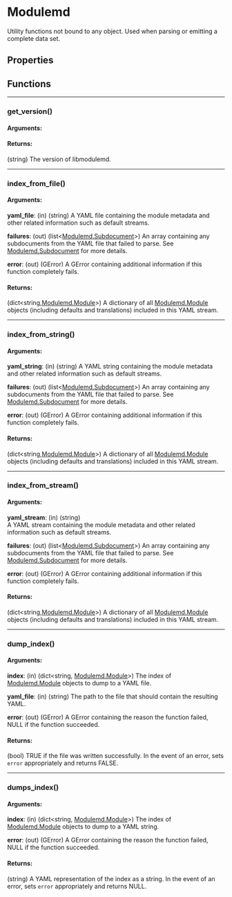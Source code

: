 # Modulemd
Utility functions not bound to any object. Used when parsing or emitting a complete data set.

## Properties
## Functions

---
### get_version()
#### Arguments:
#### Returns:
(string) The version of libmodulemd.

---
### index_from_file()
#### Arguments:
__yaml_file__: (in) (string) A YAML file containing the module metadata and other related information such as default streams.

__failures__: (out) (list<[Modulemd.Subdocument](Modulemd.Subdocument.md)>) An array containing any subdocuments from the YAML file that failed to parse. See [Modulemd.Subdocument](Modulemd.Subdocument.md) for more details.

__error__: (out) (GError) A GError containing additional information if this function completely fails.

#### Returns:
(dict<string,[Modulemd.Module](Modulemd.Module.md)>) A dictionary of all [Modulemd.Module](Modulemd.Module.md) objects (including defaults and translations) included in this YAML stream.

---
### index_from_string()
#### Arguments:
__yaml_string__: (in) (string) A YAML string containing the module metadata and other related information such as default streams.

__failures__: (out) (list<[Modulemd.Subdocument](Modulemd.Subdocument.md)>) An array containing any subdocuments from the YAML file that failed to parse. See [Modulemd.Subdocument](Modulemd.Subdocument.md) for more details.

__error__: (out) (GError) A GError containing additional information if this function completely fails.

#### Returns:
(dict<string,[Modulemd.Module](Modulemd.Module.md)>) A dictionary of all [Modulemd.Module](Modulemd.Module.md) objects (including defaults and translations) included in this YAML stream.

---
### index_from_stream()
#### Arguments:
__yaml_stream__: (in) (string) 	
A YAML stream containing the module metadata and other related information such as default streams.

__failures__: (out) (list<[Modulemd.Subdocument](Modulemd.Subdocument.md)>) An array containing any subdocuments from the YAML file that failed to parse. See [Modulemd.Subdocument](Modulemd.Subdocument.md) for more details.

__error__: (out) (GError) A GError containing additional information if this function completely fails.

#### Returns:
(dict<string,[Modulemd.Module](Modulemd.Module.md)>) A dictionary of all [Modulemd.Module](Modulemd.Module.md) objects (including defaults and translations) included in this YAML stream.

---
### dump_index()
#### Arguments:
__index__: (in) (dict<string, [Modulemd.Module](Modulemd.Module.md)>) The index of [Modulemd.Module](Modulemd.Module.md) objects to dump to a YAML file.

__yaml_file__: (in) (string) The path to the file that should contain the resulting YAML.

__error__: (out) (GError) A GError containing the reason the function failed, NULL if the function succeeded.

#### Returns:
(bool) TRUE if the file was written successfully. In the event of an error, sets `error` appropriately and returns FALSE.

---
### dumps_index()
#### Arguments:
__index__: (in) (dict<string, [Modulemd.Module](Modulemd.Module.md)>) The index of [Modulemd.Module](Modulemd.Module.md) objects to dump to a YAML string.

__error__: (out) (GError) A GError containing the reason the function failed, NULL if the function succeeded.

#### Returns:
(string) A YAML representation of the index as a string. In the event of an error, sets `error` appropriately and returns NULL.
